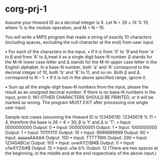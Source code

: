 # corg-prj-1

Assume your Howard ID as a decimal integer is X. Let N = 26 + (X % 11) where % is the modulo operation, and M = N – 10.

You will write a MIPS program that reads a string of exactly 10 characters (including spaces, excluding the null character at the end) from user input.

   • For each of the characters in the input,
      • If it is from '0' to '9'and from 'a' to β and from 'A' to Δ,treat it as a single digit base-N number.
        β stands for the M-th lower case  letter and Δ stands for the M-th upper case letter in the English alphabet. 
        In a base-N number, both 'a' and 'A' correspond to the decimal integer of 10, both 'b' and 'B' to 11, and so on. Both         β and Δ correspond to N – 1. 
      • If it is not in the above specified range, ignore it.
      
  • Sum up all the single-digit base-N numbers from the input, please the result as an unsigned decimal number. If there is no     base-N numbers in the input, print 0. NO OTHER CHARACTERS SHOULD BE PRINTED, or it will be marked as wrong.
    The program MUST EXIT after processing one single user input.

Sample test cases (assuming the Howard ID is 12345678):
12345678 % 11 = 4, therefore the base is 26 + 4 = 30, β is 't' and Δ is 'T'.
  • Input: 0000000000 Output: 0
  • Input: 0000000001 Output: 1
  • Input: 1000000000 Output: 1
  • Input: 1111111111 Output: 10
  • Input: 9999999999 Output: 90
  • Input: aaaaaAAAAA Output: 100
  • Input: TTTTTttttt Output: 290
  • Input: 12345ABCst Output: 105
  • Input: uvwXYZ!@#$ Output: 0
  • Input: u1wXYZ!b#$ Output: 12
  • Input: u1w b%     Output: 12
    (There are two spaces at the beginning, in the middle and at the end respectively of the above input.)
